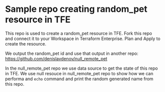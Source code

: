 # Sample repo creating random_pet resource in TFE

This repo is used to create a random_pet resource in TFE.
Fork this repo and connect it to your Workspace in Terraform Enterprise.
Plan and Apply to create the resource.

We output the random_pet id and use that output in another repo:
https://github.com/denislavdenov/null_remote_pet

In the null_remote_pet repo we use data source to get the state of this repo in TFE.
We use null resouce in null_remote_pet repo to show how we can performa and `echo` command and print the random generated name from this repo.
